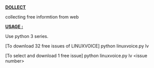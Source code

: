<ins>__DOLLECT__</ins>

collecting free informtion from web

<ins>__USAGE :__</ins>

Use python 3 series.

[To download 32 free issues of LINUXVOICE]
python linuxvoice.py lv

[To select and download  1 free  issue] 
python linuxvoice.py lv \<issue number\>



